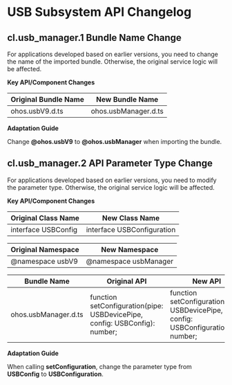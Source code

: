 # USB Subsystem API Changelog

## cl.usb_manager.1 Bundle Name Change

For applications developed based on earlier versions, you need to change the name of the imported bundle. Otherwise, the original service logic will be affected.

**Key API/Component Changes**

|       Original Bundle Name       |    New Bundle Name          |
|------------------  | ------------------- | 
| ohos.usbV9.d.ts | ohos.usbManager.d.ts | 

**Adaptation Guide**

Change **@ohos.usbV9** to **@ohos.usbManager** when importing the bundle.

## cl.usb_manager.2 API Parameter Type Change

For applications developed based on earlier versions, you need to modify the parameter type. Otherwise, the original service logic will be affected.

**Key API/Component Changes**

|   Original Class Name  |   New Class Name  | 
|---------------| ------------- |
| interface USBConfig | interface USBConfiguration | 

|   Original Namespace  |   New Namespace  | 
|---------------| ------------- |
| @namespace usbV9 | @namespace usbManager | 

| Bundle Name           | Original API                                                      | New API                                                      |
| --------------- | ------------------------------------------------------------ | ------------------------------------------------------------ |
| ohos.usbManager.d.ts | function setConfiguration(pipe: USBDevicePipe, config: USBConfig): number; | function setConfiguration(pipe: USBDevicePipe, config: USBConfiguration): number; | 

**Adaptation Guide**

When calling **setConfiguration**, change the parameter type from **USBConfig** to **USBConfiguration**.
